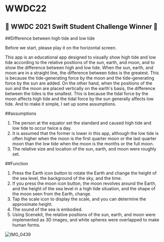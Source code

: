 # WWDC22

## 🍎 WWDC 2021 Swift Student Challenge Winner 🎉

##Difference between high tide and low tide

Before we start, please play it on the horizontal screen.

This app is an educational app designed to visually show high tide and low tide according to the relative positions of the sun, earth, and moon, and to show the difference between high and low tide.
When the sun, earth, and moon are in a straight line, the difference between tides is the greatest. This is because the tide-generating force
by the moon and the tide-generating force by the sun are added.
On the other hand, when the positions of the sun and the moon are placed vertically on the earth's basis, the difference between the tides is the smallest. This is because the tidal force by the moon affects high tide and the tidal force by the sun generally affects low tide.
And to make it simple, I set up some assumptions.

##assumptions

1. The person at the equator set the standard and caused high tide and low tide to occur twice a day.
2. It is assumed that the former is lower in this app, although the low tide is often higher when the moon is the first quarter moon or the last quarter moon than the low tide when the moon is the months or the full moon.
3. The relative size and location of the sun, earth, and moon were roughly set.

##Function

1. Press the Earth icon button to rotate the Earth and change the height of the sea level, the background of the sky, and the time.
2. If you press the moon icon button, the moon revolves around the Earth, and the height of the sea level in a high tide situation, and the shape of the moon seen from the Earth, change.
3. Tap the scale icon to display the scale, and you can determine the approximate height.
4. The sound of the sea is embodied.
5. Using Scenekit, the relative positions of the sun, earth, and moon were implemented as 3D images, and white spheres were overlapped to make human forms.

![IMG_0439](https://user-images.githubusercontent.com/69894461/171026517-de969237-fd26-4bc6-95c6-0d1af6ff9226.jpg)
